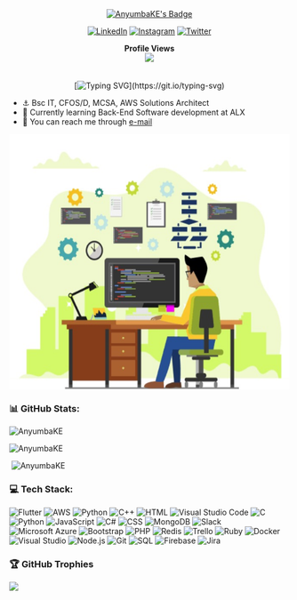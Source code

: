 <div align="center">
<a href="https://user-badge.committers.top/kenya/AnyumbaKE">
    <img src="https://user-badge.committers.top/kenya/AnyumbaKE.svg" alt="AnyumbaKE's Badge">
</a>
</div>
<div align="center">


[![LinkedIn](https://img.shields.io/badge/LinkedIn-%230077B5.svg?logo=linkedin&logoColor=white)](https://linkedin.com/in/AnyumbaKE/)
[![Instagram](https://img.shields.io/badge/Instagram-%23E4405F.svg?logo=Instagram&logoColor=white)](https://instagram.com/AnyumbaKE) 
[![Twitter](https://img.shields.io/badge/Twitter-%2300ACED.svg?logo=Twitter&logoColor=white)](https://twitter.com/AnyumbaKE)


</div>

<div align="center">
  <b>Profile Views </b><br>
  <img src="https://profile-counter.glitch.me/Anyumbake/count.svg" />
 
</div>
<br />
<div align="center">
  
[![Typing SVG](https://readme-typing-svg.demolab.com?font=Merriweather+Regular&weight=900&size=26&pause=1000&color=E02F1B&random=false&width=435&lines=Hello%2C++am+Stanley+Anyumba;It's+nice+to+finally+meet+you+here!;I+trust+you're+doing+well.;Welcome!)](https://git.io/typing-svg)

</div>


- :anchor: Bsc IT, CFOS/D, MCSA, AWS Solutions Architect
- :open_book: Currently learning Back-End Software development at ALX
- :e-mail: You can reach me through <a href="mailto:stanley@dualpix.co.ke">e-mail</a>
<div align="center">
<img src="https://github.com/AnyumbaKE/BootCamp-02-2024/blob/main/Resourses/images/dev.jpg" align="center" width="640" height="460">
</div>

 
### 📊 GitHub Stats:

<p><img src="https://github-readme-stats.vercel.app/api/top-langs?username=AnyumbaKE&langs_count=18&show_icons=true&locale=en&layout=compact" alt="AnyumbaKE" /></p>

<p><img src="https://github-readme-streak-stats.herokuapp.com/?user=AnyumbaKE&theme=default&hide_border=false" alt="AnyumbaKE"/></p>

<p>&nbsp;<img src="https://github-readme-stats.vercel.app/api?username=AnyumbaKE&langs_count=18&show_icons=true&locale=en" alt="AnyumbaKE" /></p>



### 💻 Tech Stack:
![Flutter](https://img.shields.io/badge/Flutter-02569B?logo=flutter&style=flat)
![AWS](https://img.shields.io/badge/AWS-Amazon%20Web%20Services-7DF1E?logo=amazon-aws&style=flat)
![Python](https://img.shields.io/badge/Python-282C34?logo=python&style=flat)
![C++](https://img.shields.io/badge/C%2B%2B-00599C?logo=c%2B%2B&style=flat)
![HTML](https://img.shields.io/badge/HTML-5E5E5E?logo=html5&style=flat)
![Visual Studio Code](https://img.shields.io/badge/Visual%20Studio%20Code-007ACC?logo=visual-studio-code&style=flat)
![C](https://img.shields.io/badge/C-00FF00?logo=c&style=flat)
![Python](https://img.shields.io/badge/Python-3776AB?logo=python&style=flat)
![JavaScript](https://img.shields.io/badge/JavaScript-FFCA28?logo=javascript&style=flat&labelColor=000000&color=000000)
![C#](https://img.shields.io/badge/C%23-239120?logo=c-sharp&style=flat)
![CSS](https://img.shields.io/badge/CSS-1572B6?logo=css3&style=flat)
![MongoDB](https://img.shields.io/badge/MongoDB-47A248?logo=mongodb&style=flat)
![Slack](https://img.shields.io/badge/Slack-4A154B?logo=slack&style=flat)
![Microsoft Azure](https://img.shields.io/badge/Microsoft%20Azure-0089D6?logo=microsoft-azure&style=flat)
![Bootstrap](https://img.shields.io/badge/Bootstrap-7952B3?logo=bootstrap&style=flat)
![PHP](https://img.shields.io/badge/PHP-777BB4?logo=php&style=flat)
![Redis](https://img.shields.io/badge/Redis-DC382D?logo=redis&style=flat)
![Trello](https://img.shields.io/badge/Trello-0079BF?logo=trello&style=flat)
![Ruby](https://img.shields.io/badge/Ruby-CC342D?logo=ruby&style=flat)
![Docker](https://img.shields.io/badge/Docker-2496ED?logo=docker&style=flat)
![Visual Studio](https://img.shields.io/badge/Visual%20Studio-5C2D91?logo=visual-studio&style=flat)
![Node.js](https://img.shields.io/badge/Node.js-339933?logo=node.js&style=flat)
![Git](https://img.shields.io/badge/Git-555555?logo=git&style=flat)
![SQL](https://img.shields.io/badge/SQL-4479A1?logo=sql&style=flat)
![Firebase](https://img.shields.io/badge/Firebase-FFCA28?logo=firebase&style=flat)
![Jira](https://img.shields.io/badge/Jira-0052CC?logo=jira&style=flat)

<!--
![Fortinet](https://img.shields.io/badge/Fortinet-EE3124?logo=fortinet&style=flat)
![Palo Alto Networks](https://img.shields.io/badge/Palo%20Alto%20Networks-00509E?logo=palo-alto-networks&style=flat)
![Java](https://img.shields.io/badge/Java-007396?logo=java&style=flat)
-->

### 🏆 GitHub Trophies
![](https://github-profile-trophy.vercel.app/?username=AnyumbaKE&theme=radical&no-frame=false&no-bg=true&margin-w=4)

